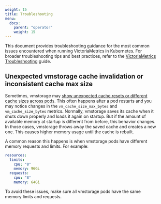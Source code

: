 ```yaml
---
weight: 15
title: Troubleshooting
menu:
  docs:
    parent: "operator"
    weight: 15
---
```


This document provides troubleshooting guidance for the most common issues encountered when running VictoriaMetrics in Kubernetes.
For broader troubleshooting tips and best practices, refer to the [VictoriaMetrics Troubleshooting](https://docs.victoriametrics.com/victoriametrics/troubleshooting/) guide.

## Unexpected vmstorage cache invalidation or inconsistent cache max size

Sometimes, vmstorage may [show unexpected cache resets or different cache sizes across pods](https://github.com/VictoriaMetrics/VictoriaMetrics/issues/8883). 
This often happens after a pod restarts and you may notice changes in the `vm_cache_size_max_bytes` and `vm_cache_size_bytes` metrics.
Normally, vmstorage saves its cache when it shuts down properly and loads it again on startup. 
But if the amount of available memory at startup is different from before, this behavior changes. 
In those cases, vmstorage throws away the saved cache and creates a new one. 
This causes higher memory usage until the cache is rebuilt.

A common reason this happens is when vmstorage pods have different memory requests and limits. For example:

```yaml
resources:
  limits:
    cpu: "8"
    memory: 96Gi
  requests:
    cpu: "8"
    memory: 64Gi
```
To avoid these issues, make sure all vmstorage pods have the same memory limits and requests.

